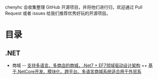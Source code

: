 
chenyhc 会收集整理 GitHub 开源项目，并将他们进行归，欢迎通过 Pull Request 或者 issues 给我们推荐优秀好玩的开源项目。
# 目录
## .NET
+  商城
-- [支持多语言、多商店的商城，.Net7 + EF7领域驱动设计架构](https://github.com/smartstore/Smartstore
)
++ [基于.NetCore开发、模块化、跨平台、多语言商城系统适合用于外贸系](https://github.com/simplcommerce/SimplCommerce)
